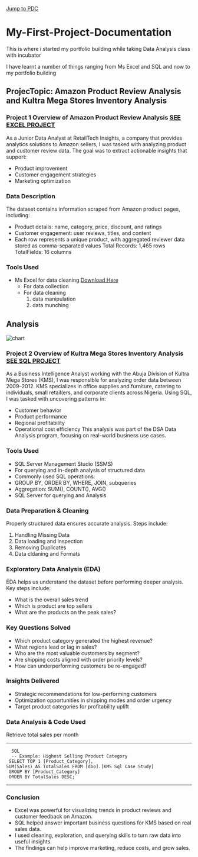
[Jump to PDC](###Data-Preparation-&-Cleaning)

# My-First-Project-Documentation
This is where i started my portfolio building while taking Data Analysis class with incubator                                                                            

I have learnt a number of things ranging from Ms Excel and SQL and now to my portfolio building

## ProjecTopic: Amazon Product Review Analysis and Kultra Mega Stores Inventory Analysis

### Project 1 Overview of  Amazon Product Review Analysis [SEE EXCEL PROJECT](https://docs.google.com/spreadsheets/d/1EUs3A12lauBiQOc4uDmswa_YXKLJB05A/edit?usp=sharing&ouid=113106892741220617192&rtpof=true&sd=true)

As a Junior Data Analyst at RetailTech Insights, a company that provides analytics solutions to Amazon sellers, I was tasked with analyzing product and customer review data. The goal was to extract actionable insights that support:
- Product improvement
- Customer engagement strategies
- Marketing optimization


### Data Description
The dataset contains information scraped from Amazon product pages, including:
- Product details: name, category, price, discount, and ratings
- Customer engagement: user reviews, titles, and content
- Each row represents a unique product, with aggregated reviewer data
stored as comma-separated values
Total Records: 1,465 rows
TotalFields: 16 columns

### Tools Used
- Ms Excel for data cleaning [Download Here](https://wwww.microsoft.com)
     - For data collection
     - For data cleaning
       1. data manipulation
       2. data munching

## Analysis
![chart](https://github.com/user-attachments/assets/2365dff3-32d8-425c-b0b5-bc02c032bbca)

### Project 2 Overview of Kultra Mega Stores Inventory Analysis [SEE SQL PROJECT](https://drive.google.com/file/d/1KmNoXKgkNiFEEuag1adMWJ7J4ACW6FC0/view?usp=sharing)

As a Business Intelligence Analyst working with the Abuja Division of Kultra Mega Stores (KMS), I was responsible for analyzing order data between 2009–2012. KMS specializes in office supplies and furniture, catering to individuals, small retail(ers, and corporate clients across Nigeria.
Using SQL, I was tasked with uncovering patterns in:
- Customer behavior
- Product performance
- Regional profitability
- Operational cost efficiency
This analysis was part of the DSA Data Analysis program, focusing on real-world business use cases.

### Tools Used
- SQL Server Management Studio (SSMS)
- For querying and in-depth analysis of structured data
- Commonly used SQL operations:
- GROUP BY, ORDER BY, WHERE, JOIN, subqueries
- Aggregation: SUM(), COUNT(), AVG()
- SQL Server for querying and Analysis

### Data Preparation & Cleaning
Properly structured data ensures accurate analysis. Steps include:
1. Handling Missing Data
2. Data loading and inspection
3. Removing Duplicates 
4. Data cldaning and  Formats 

### Exploratory Data Analysis (EDA)
EDA helps us understand the dataset before performing deeper analysis. Key steps include:
- What is the overall sales trend
- Which is product are top sellers
- What are the products on the peak sales?

### Key Questions Solved
- Which product category generated the highest revenue?
- What regions lead or lag in sales?
- Who are the most valuable customers by segment?
- Are shipping costs aligned with order priority levels?
- How can underperforming customers be re-engaged?

 ### Insights Delivered
- Strategic recommendations for low-performing customers
- Optimization opportunities in shipping modes and order urgency
- Target product categories for profitability uplift

### Data Analysis & Code Used
Retrieve total sales per month
***  
      SQL
      -- Example: Highest Selling Product Category
     SELECT TOP 1 [Product_Category],
    SUM(Sales) AS TotalSales FROM [dbo].[KMS Sql Case Study]
     GROUP BY [Product_Category]
     ORDER BY TotalSales DESC;
***

### Conclusion
- Excel was powerful for visualizing trends in product reviews and customer feedback on Amazon.
- SQL helped answer important business questions for KMS based on real sales data.
- I used cleaning, exploration, and querying skills to turn raw data into useful insights.
- The findings can help improve marketing, reduce costs, and grow sales.
